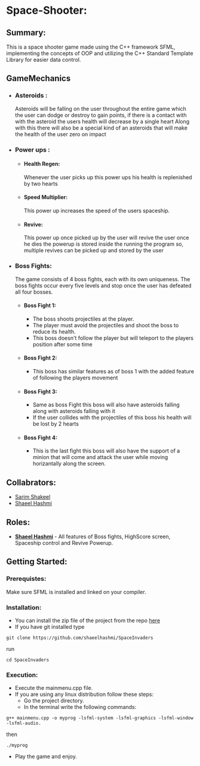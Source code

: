 # Space-Shooter:
## Summary:
This is a space shooter game made using the C++ framework SFML, implementing the concepts of OOP and utilizing the C++ Standard Template Library for easier data control.
## GameMechanics
* ### Asteroids :
  Asteroids will be falling on the user throughout the entire game which the user can dodge or destroy to gain points, if there is a contact with with the asteroid the users 
  health will decrease by a single heart
  Along with this there will also be a special kind of an asteroids that will make the health of the user zero on impact
* ### Power ups :
    * #### Health Regen:
      Whenever the user picks up this power ups his health is replenished by two hearts
    * #### Speed Multiplier:
      This power up increases the speed of the users spaceship.
    * #### Revive:
      This power up once picked up by the user will revive the user once he dies the powerup is stored inside the running the program so, multiple revives can be picked up and stored by the user
* ### Boss Fights:
  The game consists of 4 boss fights, each with its own uniqueness. The boss fights occur every five levels and stop once the user has defeated all four bosses.
  * #### Boss Fight 1:
    * The boss shoots projectiles at the player.
    * The player must avoid the projectiles and shoot the boss to reduce its health.
    * This boss doesn't follow the player but will teleport to the players position after some time
  * #### Boss Fight 2:
    * This boss has similar features as of boss 1 with the added feature of following the players movement
  * #### Boss Fight 3:
    * Same as boss Fight this boss will also have asteroids falling along with asteroids falling with it
    * If the user collides with the projectiles of this boss his health will be lost by 2 hearts
  * #### Boss Fight 4:
    * This is the last fight this boss will also have the support of a minion that will come and attack the user while moving horizantally along the screen.
## Collabrators:
* [Sarim Shakeel](https://github.com/sarimshakeel)
* [Shaeel Hashmi](https://github.com/shaeelhashmi)
## Roles:
* <b><u>Shaeel Hashmi</u></b> - All features of Boss fights, HighScore screen, Spaceship control and Revive Powerup.
## Getting Started:
### Prerequistes:
Make sure SFML is installed and linked on your compiler.
### Installation:
* You can install the zip file of the project from the repo   [here](https://github.com/shaeelhashmi/SpaceInvaders)
* If you have git installed type
```
git clone https://github.com/shaeelhashmi/SpaceInvaders
```
run 
```
cd SpaceInvaders
```
### Execution:
* Execute the mainmenu.cpp file.
* If you are using any linux distribution follow these steps:
   * Go the project directory.
   * In the terminal write the following commands:
```
g++ mainmenu.cpp -o myprog -lsfml-system -lsfml-graphics -lsfml-window -lsfml-audio.
```
then
```
./myprog
```
* Play the game and enjoy.     
       
                 
